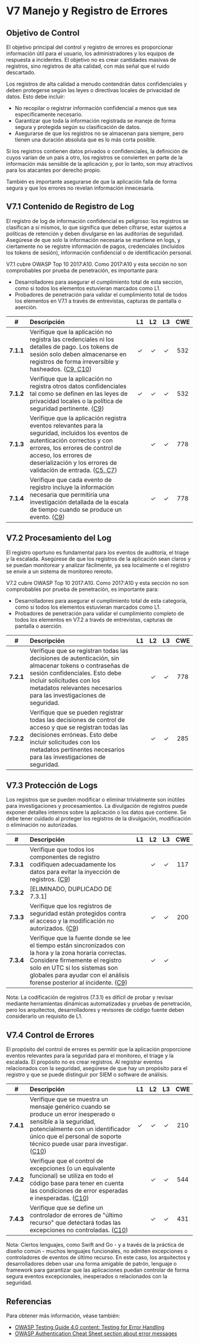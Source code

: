 # V7 Manejo y Registro de Errores

## Objetivo de Control

El objetivo principal del control y registro de errores es proporcionar información útil para el usuario, los administradores y los equipos de respuesta a incidentes. El objetivo no es crear cantidades masivas de registros, sino registros de alta calidad, con más señal que el ruido descartado.

Los registros de alta calidad a menudo contendrán datos confidenciales y deben protegerse según las leyes o directivas locales de privacidad de datos. Esto debe incluir:

 * No recopilar o registrar información confidencial a menos que sea específicamente necesario.
 * Garantizar que toda la información registrada se maneje de forma segura y protegida según su clasificación de datos.
 * Asegurarse de que los registros no se almacenan para siempre, pero tienen una duración absoluta que es lo más corta posible.

Si los registros contienen datos privados o confidenciales, la definición de cuyos varían de un país a otro, los registros se convierten en parte de la información más sensible de la aplicación y, por lo tanto, son muy atractivos para los atacantes por derecho propio.

También es importante asegurarse de que la aplicación falla de forma segura y que los errores no revelan información innecesaria.

## V7.1 Contenido de Registro de Log

El registro de log de información confidencial es peligroso: los registros se clasifican a sí mismos, lo que significa que deben cifrarse, estar sujetos a políticas de retención y deben divulgarse en las auditorías de seguridad. Asegúrese de que solo la información necesaria se mantiene en logs, y ciertamente no se registre información de pagos, credenciales (incluidos los tokens de sesión), información confidencial o de identificación personal.

V7.1 cubre OWASP Top 10 2017:A10. Como 2017:A10 y esta sección no son comprobables por prueba de penetración, es importante para:

 * Desarrolladores para asegurar el cumplimiento total de esta sección, como si todos los elementos estuvieran marcados como L1.
 * Probadores de penetración para validar el cumplimiento total de todos los elementos en V7.1 a través de entrevistas, capturas de pantalla o aserción.

| # | Descripción | L1 | L2 | L3 | CWE |
| :---: | :--- | :---: | :---:| :---: | :---: |
| **7.1.1** | Verifique que la aplicación no registra las credenciales ni los detalles de pago. Los tokens de sesión solo deben almacenarse en registros de forma irreversible y hasheados. ([C9, C10](https://owasp.org/www-project-proactive-controls/#div-numbering)) | ✓ | ✓ | ✓ | 532 |
| **7.1.2** | Verifique que la aplicación no registra otros datos confidenciales tal como se definen en las leyes de privacidad locales o la política de seguridad pertinente. ([C9](https://owasp.org/www-project-proactive-controls/#div-numbering)) | ✓ | ✓ | ✓ | 532 |
| **7.1.3** | Verifique que la aplicación registra eventos relevantes para la seguridad, incluidos los eventos de autenticación correctos y con errores, los errores de control de acceso, los errores de deserialización y los errores de validación de entrada. ([C5, C7](https://owasp.org/www-project-proactive-controls/#div-numbering)) | | ✓ | ✓ | 778 |
| **7.1.4** | Verifique que cada evento de registro incluye la información necesaria que permitiría una investigación detallada de la escala de tiempo cuando se produce un evento. ([C9](https://owasp.org/www-project-proactive-controls/#div-numbering)) | | ✓ | ✓ | 778 |

## V7.2 Procesamiento del Log

El registro oportuno es fundamental para los eventos de auditoría, el triage y la escalada. Asegúrese de que los registros de la aplicación sean claros y se puedan monitorear y analizar fácilmente, ya sea localmente o el registro se envíe a un sistema de monitoreo remoto.

V7.2 cubre OWASP Top 10 2017:A10. Como 2017:A10 y esta sección no son comprobables por prueba de penetración, es importante para:

 * Desarrolladores para asegurar el cumplimiento total de esta categoría, como si todos los elementos estuvieran marcados como L1.
 * Probadores de penetración para validar el cumplimiento completo de todos los elementos en V7.2 a través de entrevistas, capturas de pantalla o aserción.

| # | Descripción | L1 | L2 | L3 | CWE |
| :---: | :--- | :---: | :---:| :---: | :---: |
| **7.2.1** | Verifique que se registran todas las decisiones de autenticación, sin almacenar tokens o contraseñas de sesión confidenciales. Esto debe incluir solicitudes con los metadatos relevantes necesarios para las investigaciones de seguridad. | | ✓ | ✓ | 778 |
| **7.2.2** | Verifique que se pueden registrar todas las decisiones de control de acceso y que se registran todas las decisiones erróneas. Esto debe incluir solicitudes con los metadatos pertinentes necesarios para las investigaciones de seguridad. | | ✓ | ✓ | 285 |

## V7.3 Protección de Logs

Los registros que se pueden modificar o eliminar trivialmente son inútiles para investigaciones y procesamientos. La divulgación de registros puede exponer detalles internos sobre la aplicación o los datos que contiene. Se debe tener cuidado al proteger los registros de la divulgación, modificación o eliminación no autorizadas.

| # | Descripción | L1 | L2 | L3 | CWE |
| :---: | :--- | :---: | :---:| :---: | :---: |
| **7.3.1** | Verifique que todos los componentes de registro codifiquen adecuadamente los datos para evitar la inyección de registros. ([C9](https://owasp.org/www-project-proactive-controls/#div-numbering)) | | ✓ | ✓ | 117 |
| **7.3.2** | [ELIMINADO, DUPLICADO DE 7.3.1] | | | | |
| **7.3.3** | Verifique que los registros de seguridad están protegidos contra el acceso y la modificación no autorizados. ([C9](https://owasp.org/www-project-proactive-controls/#div-numbering)) | | ✓ | ✓ | 200 |
| **7.3.4** | Verifique que la fuente donde se lee el tiempo están sincronizados con la hora y la zona horaria correctas. Considere firmemente el registro solo en UTC si los sistemas son globales para ayudar con el análisis forense posterior al incidente. ([C9](https://owasp.org/www-project-proactive-controls/#div-numbering)) | | ✓ | ✓ | |

Nota: La codificación de registros (7.3.1) es difícil de probar y revisar mediante herramientas dinámicas automatizadas y pruebas de penetración, pero los arquitectos, desarrolladores y revisores de código fuente deben considerarlo un requisito de L1.

## V7.4 Control de Errores

El propósito del control de errores es permitir que la aplicación proporcione eventos relevantes para la seguridad para el monitoreo, el triage y la escalada. El propósito no es crear registros. Al registrar eventos relacionados con la seguridad, asegúrese de que hay un propósito para el registro y que se puede distinguir por SIEM o software de análisis.

| # | Descripción | L1 | L2 | L3 | CWE |
| :---: | :--- | :---: | :---:| :---: | :---: |
| **7.4.1** | Verifique que se muestra un mensaje genérico cuando se produce un error inesperado o sensible a la seguridad, potencialmente con un identificador único que el personal de soporte técnico puede usar para investigar. ([C10](https://owasp.org/www-project-proactive-controls/#div-numbering)) | ✓ | ✓ | ✓ | 210 |
| **7.4.2** | Verifique que el control de excepciones (o un equivalente funcional) se utiliza en todo el código base para tener en cuenta las condiciones de error esperadas e inesperadas. ([C10](https://owasp.org/www-project-proactive-controls/#div-numbering)) | | ✓ | ✓ | 544 |
| **7.4.3** | Verifique que se define un controlador de errores de "último recurso" que detectará todas las excepciones no controladas. ([C10](https://owasp.org/www-project-proactive-controls/#div-numbering)) | | ✓ | ✓ | 431 |

Nota: Ciertos lenguajes, como Swift and Go - y a través de la práctica de diseño común - muchos lenguajes funcionales, no admiten excepciones o controladores de eventos de último recurso. En este caso, los arquitectos y desarrolladores deben usar una forma amigable de patrón, lenguaje o framework para garantizar que las aplicaciones puedan controlar de forma segura eventos excepcionales, inesperados o relacionados con la seguridad.

## Referencias

Para obtener más información, véase también:

* [OWASP Testing Guide 4.0 content: Testing for Error Handling](https://owasp.org/www-project-web-security-testing-guide/v41/4-Web_Application_Security_Testing/08-Testing_for_Error_Handling/README.html)
* [OWASP Authentication Cheat Sheet section about error messages](https://cheatsheetseries.owasp.org/cheatsheets/Authentication_Cheat_Sheet.html#authentication-and-error-messages)
